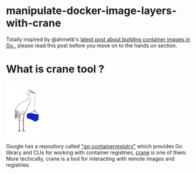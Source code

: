 # manipulate-docker-image-layers-with-crane
Totally inspired by @ahmetb's [latest post about building container images in Go.](ahmet.im/blog/building-container-images-in-go), please read this post before you move on to the hands on section.

# What is crane tool ?

<img src="https://github.com/google/go-containerregistry/raw/main/images/crane.png" height="150"/>

Google has a repository called ["go-containerregistry"](https://github.com/google/go-containerregistry) which provides Go library and CLIs for working with container registries, [crane](https://github.com/google/go-containerregistry/blob/main/cmd/crane/README.md) is one of them. More techically, crane is a tool for interacting with remote images and registries.


